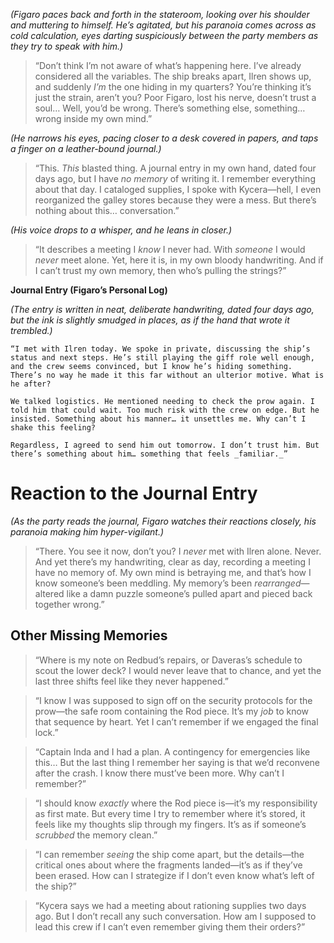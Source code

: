 _(Figaro paces back and forth in the stateroom, looking over his shoulder and muttering to himself. He’s agitated, but his paranoia comes across as cold calculation, eyes darting suspiciously between the party members as they try to speak with him.)_

> “Don’t think I’m not aware of what’s happening here. I’ve already considered all the variables. The ship breaks apart, Ilren shows up, and suddenly _I’m_ the one hiding in my quarters? You’re thinking it’s just the strain, aren’t you? Poor Figaro, lost his nerve, doesn’t trust a soul… Well, you’d be wrong. There’s something else, something… wrong inside my own mind.”

_(He narrows his eyes, pacing closer to a desk covered in papers, and taps a finger on a leather-bound journal.)_

> “This. _This_ blasted thing. A journal entry in my own hand, dated four days ago, but I have _no memory_ of writing it. I remember everything about that day. I cataloged supplies, I spoke with Kycera—hell, I even reorganized the galley stores because they were a mess. But there’s nothing about this… conversation.”

_(His voice drops to a whisper, and he leans in closer.)_

> “It describes a meeting I _know_ I never had. With _someone_ I would _never_ meet alone. Yet, here it is, in my own bloody handwriting. And if I can’t trust my own memory, then who’s pulling the strings?”  

**Journal Entry (Figaro’s Personal Log)**

_(The entry is written in neat, deliberate handwriting, dated four days ago, but the ink is slightly smudged in places, as if the hand that wrote it trembled.)_

`“I met with Ilren today. We spoke in private, discussing the ship’s status and next steps. He’s still playing the giff role well enough, and the crew seems convinced, but I know he’s hiding something. There’s no way he made it this far without an ulterior motive. What is he after?`

`We talked logistics. He mentioned needing to check the prow again. I told him that could wait. Too much risk with the crew on edge. But he insisted. Something about his manner… it unsettles me. Why can’t I shake this feeling?`

`Regardless, I agreed to send him out tomorrow. I don’t trust him. But there’s something about him… something that feels _familiar._”`

# Reaction to the Journal Entry

_(As the party reads the journal, Figaro watches their reactions closely, his paranoia making him hyper-vigilant.)_

> “There. You see it now, don’t you? I _never_ met with Ilren alone. Never. And yet there’s my handwriting, clear as day, recording a meeting I have no memory of. My own mind is betraying me, and that’s how I know someone’s been meddling. My memory’s been _rearranged_—altered like a damn puzzle someone’s pulled apart and pieced back together wrong.”

## Other Missing Memories

> “Where is my note on Redbud’s repairs, or Daveras’s schedule to scout the lower deck? I would never leave that to chance, and yet the last three shifts feel like they never happened.”

> “I know I was supposed to sign off on the security protocols for the prow—the safe room containing the Rod piece. It’s my _job_ to know that sequence by heart. Yet I can’t remember if we engaged the final lock.”

> “Captain Inda and I had a plan. A contingency for emergencies like this… But the last thing I remember her saying is that we’d reconvene after the crash. I know there must’ve been more. Why can’t I remember?”

> “I should know _exactly_ where the Rod piece is—it’s my responsibility as first mate. But every time I try to remember where it’s stored, it feels like my thoughts slip through my fingers. It’s as if someone’s _scrubbed_ the memory clean.”

> “I can remember _seeing_ the ship come apart, but the details—the critical ones about where the fragments landed—it’s as if they’ve been erased. How can I strategize if I don’t even know what’s left of the ship?”

> “Kycera says we had a meeting about rationing supplies two days ago. But I don’t recall any such conversation. How am I supposed to lead this crew if I can’t even remember giving them their orders?”